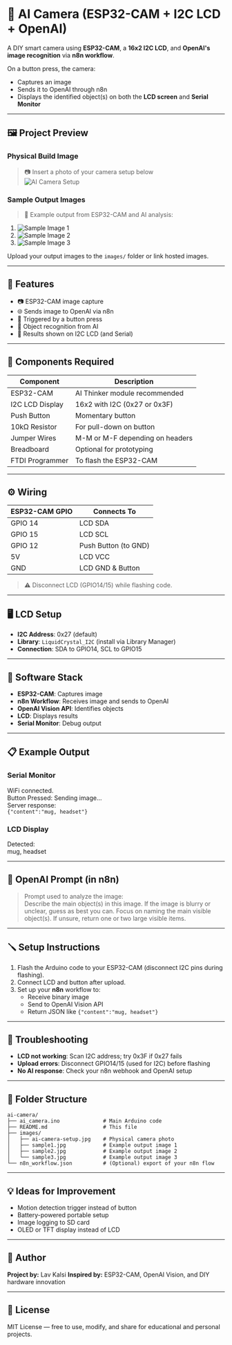 # 📸 AI Camera (ESP32-CAM + I2C LCD + OpenAI)

A DIY smart camera using **ESP32-CAM**, a **16x2 I2C LCD**, and **OpenAI's image recognition** via **n8n workflow**.

On a button press, the camera:
- Captures an image
- Sends it to OpenAI through n8n
- Displays the identified object(s) on both the **LCD screen** and **Serial Monitor**

---

## 🖼️ Project Preview

### Physical Build Image
> 📷 Insert a photo of your camera setup below  
> ![AI Camera Setup](images/ai-camera-setup.jpg)

### Sample Output Images
> 📸 Example output from ESP32-CAM and AI analysis:

1. ![Sample Image 1](images/sample1.jpg)
2. ![Sample Image 2](images/sample2.jpg)
3. ![Sample Image 3](images/sample3.jpg)

Upload your output images to the `images/` folder or link hosted images.

---

## 🔧 Features

- 📷 ESP32-CAM image capture
- 🌐 Sends image to OpenAI via n8n
- 🔘 Triggered by a button press
- 🧠 Object recognition from AI
- 💬 Results shown on I2C LCD (and Serial)

---

## 🧰 Components Required

| Component         | Description                        |
|------------------|------------------------------------|
| ESP32-CAM         | AI Thinker module recommended      |
| I2C LCD Display   | 16x2 with I2C (0x27 or 0x3F)        |
| Push Button       | Momentary button                   |
| 10kΩ Resistor     | For pull-down on button            |
| Jumper Wires      | M-M or M-F depending on headers    |
| Breadboard        | Optional for prototyping           |
| FTDI Programmer   | To flash the ESP32-CAM             |

---

## ⚙️ Wiring

| ESP32-CAM GPIO | Connects To        |
|----------------|--------------------|
| GPIO 14        | LCD SDA            |
| GPIO 15        | LCD SCL            |
| GPIO 12        | Push Button (to GND)|
| 5V             | LCD VCC            |
| GND            | LCD GND & Button   |

> ⚠️ Disconnect LCD (GPIO14/15) while flashing code.

---

## 🖥️ LCD Setup

- **I2C Address**: 0x27 (default)
- **Library**: `LiquidCrystal_I2C` (install via Library Manager)
- **Connection**: SDA to GPIO14, SCL to GPIO15

---

## 🔗 Software Stack

- **ESP32-CAM**: Captures image
- **n8n Workflow**: Receives image and sends to OpenAI
- **OpenAI Vision API**: Identifies objects
- **LCD**: Displays results
- **Serial Monitor**: Debug output

---

## 📋 Example Output

### Serial Monitor
WiFi connected.  
Button Pressed: Sending image...  
Server response:  
`{"content":"mug, headset"}`

### LCD Display
Detected:  
mug, headset

---

## 🧠 OpenAI Prompt (in n8n)

> Prompt used to analyze the image:  
Describe the main object(s) in this image. If the image is blurry or unclear, guess as best you can. Focus on naming the main visible object(s). If unsure, return one or two large visible items.

---

## 🪛 Setup Instructions

1. Flash the Arduino code to your ESP32-CAM (disconnect I2C pins during flashing).
2. Connect LCD and button after upload.
3. Set up your **n8n** workflow to:
   - Receive binary image
   - Send to OpenAI Vision API
   - Return JSON like `{"content":"mug, headset"}`

---

## 🧪 Troubleshooting

- **LCD not working**: Scan I2C address; try 0x3F if 0x27 fails
- **Upload errors**: Disconnect GPIO14/15 (used for I2C) before flashing
- **No AI response**: Check your n8n webhook and OpenAI setup

---

## 📁 Folder Structure

```
ai-camera/
├── ai_camera.ino              # Main Arduino code
├── README.md                  # This file
├── images/
│   ├── ai-camera-setup.jpg    # Physical camera photo
│   ├── sample1.jpg            # Example output image 1
│   ├── sample2.jpg            # Example output image 2
│   └── sample3.jpg            # Example output image 3
└── n8n_workflow.json          # (Optional) export of your n8n flow
```

---

## 💡 Ideas for Improvement

- Motion detection trigger instead of button
- Battery-powered portable setup
- Image logging to SD card
- OLED or TFT display instead of LCD

---

## 👤 Author

**Project by:** Lav Kalsi 
**Inspired by:** ESP32-CAM, OpenAI Vision, and DIY hardware innovation

---

## 🪪 License

MIT License — free to use, modify, and share for educational and personal projects.
